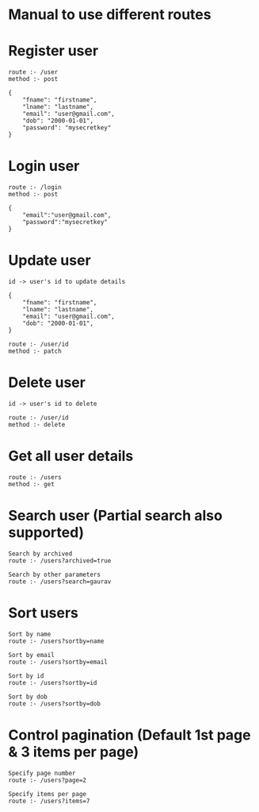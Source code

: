 # **Manual to use different routes**

# Register user

```
route :- /user
method :- post

{   
    "fname": "firstname",
    "lname": "lastname",
    "email": "user@gmail.com",
    "dob": "2000-01-01",
    "password": "mysecretkey"
}
```

# Login user

```
route :- /login
method :- post

{
    "email":"user@gmail.com",
    "password":"mysecretkey"
}
```

# Update user

```
id -> user's id to update details

{   
    "fname": "firstname",
    "lname": "lastname",
    "email": "user@gmail.com",
    "dob": "2000-01-01",
}

route :- /user/id
method :- patch
```

# Delete user

```
id -> user's id to delete

route :- /user/id
method :- delete
```

# Get all user details

```
route :- /users
method :- get
```

# Search user (Partial search also supported)

```
Search by archived
route :- /users?archived=true

Search by other parameters
route :- /users?search=gaurav
```

# Sort users

```
Sort by name
route :- /users?sortby=name

Sort by email
route :- /users?sortby=email

Sort by id
route :- /users?sortby=id

Sort by dob
route :- /users?sortby=dob
```

# Control pagination (Default 1st page & 3 items per page)

```
Specify page number
route :- /users?page=2

Specify items per page
route :- /users?items=7
```















